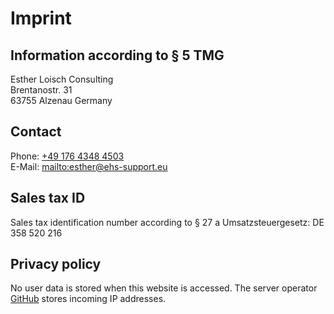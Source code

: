 # Imprint

## Information according to § 5 TMG

Esther Loisch Consulting \
Brentanostr. 31 \
63755 Alzenau
Germany

## Contact

Phone: <a href="tel:+17643484503">+49 176 4348 4503</a> \
E-Mail: <mailto:esther@ehs-support.eu>

## Sales tax ID

Sales tax identification number according to § 27 a Umsatzsteuergesetz:
DE 358 520 216

## Privacy policy

No user data is stored when this website is
accessed. The server operator [GitHub](https://github.com) stores incoming IP addresses.

